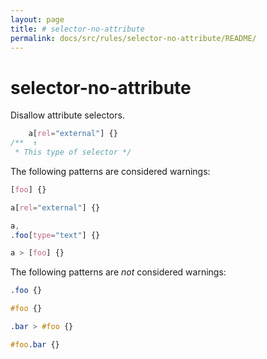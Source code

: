 ```yaml
---
layout: page
title: # selector-no-attribute
permalink: docs/src/rules/selector-no-attribute/README/
---
```


# selector-no-attribute

Disallow attribute selectors.

```css
    a[rel="external"] {}
/**  ↑
 * This type of selector */
```

The following patterns are considered warnings:

```css
[foo] {}
```

```css
a[rel="external"] {}
```

```css
a,
.foo[type="text"] {}
```

```css
a > [foo] {}
```

The following patterns are *not* considered warnings:

```css
.foo {}
```

```css
#foo {}
```

```css
.bar > #foo {}
```

```css
#foo.bar {}
```
